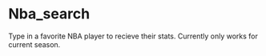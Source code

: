 # Nba_search
Type in a favorite NBA player to recieve their stats. Currently only works for current season.
